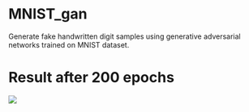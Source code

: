 # MNIST_gan
Generate fake handwritten digit samples using generative adversarial networks trained on MNIST dataset.

# Result after 200 epochs
![ ](https://imgur.com/x5NfGrl)
